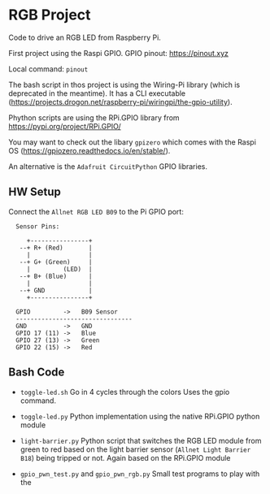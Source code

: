 # RGB Project
  Code to drive an RGB LED from Raspberry Pi.

  First project using the Raspi GPIO.
  GPIO pinout: https://pinout.xyz

  Local command: `pinout`

  The bash script in thos project is using the Wiring-Pi library
  (which is deprecated in the meantime).
  It has a CLI executable (https://projects.drogon.net/raspberry-pi/wiringpi/the-gpio-utility).

  Phython scripts are using the RPi.GPIO library from https://pypi.org/project/RPi.GPIO/

  You may want to check out the libary `gpizero` which comes with the Raspi OS
  (https://gpiozero.readthedocs.io/en/stable/).

  An alternative is the `Adafruit CircuitPython` GPIO libraries.

## HW Setup

Connect the `Allnet RGB LED B09` to the Pi GPIO port:
```
  Sensor Pins:

     +----------------+
   --+ R+ (Red)       |
     |                |
   --+ G+ (Green)     |
     |         (LED)  |
   --+ B+ (Blue)      |
     |                |
   --+ GND            |
     +----------------+

  GPIO         ->   B09 Sensor
  --------------------------------    
  GND          ->   GND
  GPIO 17 (11) ->   Blue
  GPIO 27 (13) ->   Green
  GPIO 22 (15) ->   Red
```

## Bash Code

 - `toggle-led.sh`
   Go in 4 cycles through the colors
   Uses the gpio command.

 - `toggle-led.py`
   Python implementation using the native RPi.GPIO python module

 - `light-barrier.py`
   Python script that switches the RGB LED module from green to red based on
   the light barrier sensor (`Allnet Light Barrier B18`) being tripped or not.
   Again based on the RPi.GPIO module

 - `gpio_pwn_test.py` and `gpio_pwn_rgb.py`
   Small test programs to play with the
